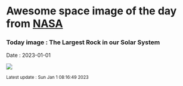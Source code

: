 
# Awesome space image of the day from [NASA](https://api.nasa.gov/)

### Today image : The Largest Rock in our Solar System
Date : 2023-01-01

![](https://apod.nasa.gov/apod/image/2301/PaleBlueDotOrig_Voyager1_960.jpg)

<small>Latest update : Sun Jan  1 08:16:49 2023</small>
        